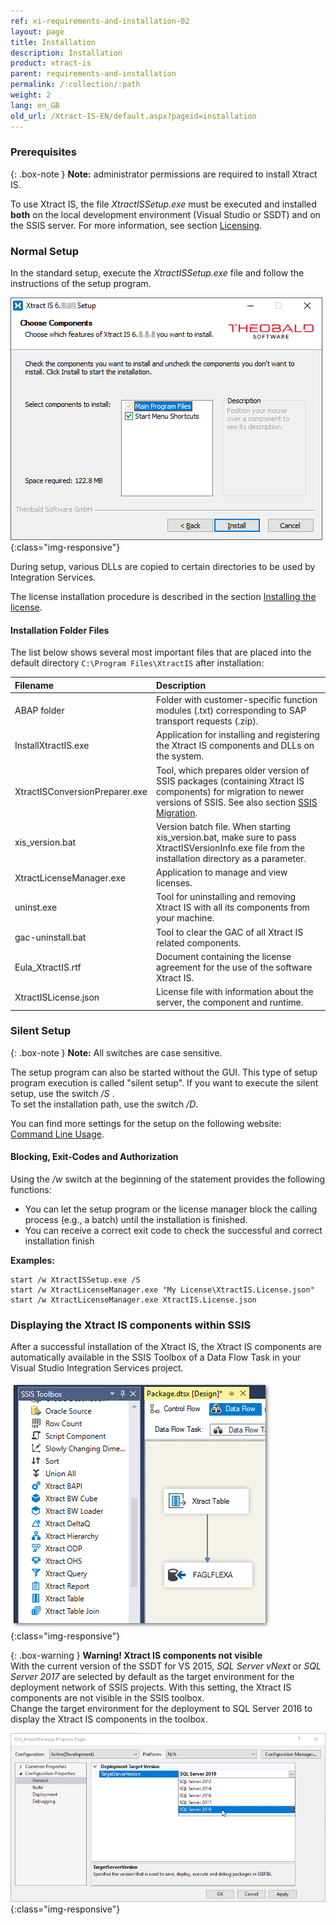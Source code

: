 ```yaml
---
ref: xi-requirements-and-installation-02
layout: page
title: Installation
description: Installation
product: xtract-is
parent: requirements-and-installation
permalink: /:collection/:path
weight: 2
lang: en_GB
old_url: /Xtract-IS-EN/default.aspx?pageid=installation
---
```

### Prerequisites

{: .box-note }
**Note:** administrator permissions are required to install Xtract IS.

To use Xtract IS, the file *XtractISSetup.exe* must be executed and installed **both** on the local development environment (Visual Studio or SSDT) and on the SSIS server. For more information, see section [Licensing](./installing-the-license).



### Normal Setup

In the standard setup, execute the *XtractISSetup.exe* file and follow the instructions of the setup program.

![XIS_Setup](/img/content/xis/xis_setup-exe.png){:class="img-responsive"}

During setup, various DLLs are copied to certain directories to be used by Integration Services. 

The license installation procedure is described in the section [Installing the license](./installing-the-license#installing-the-xtract-is-license---xtractislicensejson).


#### Installation Folder Files
The list below shows several most important files that are placed into the default directory ``C:\Program Files\XtractIS`` after installation:

|Filename | Description |
|:----|:---|
| ABAP folder | Folder with customer-specific function modules (.txt) corresponding to SAP transport requests (.zip).|
| InstallXtractIS.exe | Application for installing and registering the Xtract IS components and DLLs on the system.|
|XtractISConversionPreparer.exe| Tool, which prepares older version of SSIS packages (containing Xtract IS components) for migration to newer versions of SSIS. See also section [SSIS Migration](./ssis-migration).|
| xis_version.bat | Version batch file. When starting xis_version.bat, make sure to pass XtractISVersionInfo.exe file from the installation directory as a parameter.|
| XtractLicenseManager.exe | Application to manage and view licenses.|
| uninst.exe | Tool for uninstalling and removing Xtract IS with all its components from your machine. |
| gac-uninstall.bat | Tool to clear the GAC of all Xtract IS related components.|
| Eula_XtractIS.rtf | Document containing the license agreement for the use of the software Xtract IS.|
| XtractISLicense.json | License file with information about the server, the component and runtime. |



### Silent Setup

{: .box-note }
**Note:** All switches are case sensitive.

The setup program can also be started without the GUI. This type of setup  program execution is called "silent setup". If you want to execute the silent setup, use the switch */S* . <br>
To set the installation path, use the switch */D*.

You can find more settings for the setup on the following website: [Command Line Usage](http://nsis.sourceforge.net/Docs/Chapter3.html#3.2.1).

#### Blocking, Exit-Codes and Authorization

Using the */w* switch at the beginning of the statement provides the following functions:
- You can let the setup program or the license manager block the calling process (e.g., a batch) until the installation is finished. 
- You can receive a correct exit code to check the successful and correct installation finish

**Examples:**
```
start /w XtractISSetup.exe /S
start /w XtractLicenseManager.exe "My License\XtractIS.License.json"
start /w XtractLicenseManager.exe XtractIS.License.json
```

### Displaying the Xtract IS components within SSIS
After a successful installation of the Xtract IS, the Xtract IS components are automatically available in the SSIS Toolbox of a Data Flow Task in your Visual Studio Integration Services project.

![XIS_SSIS_Toolbox](/img/content/XIS_SSIS_Toolbox.png){:class="img-responsive"}<br>

{: .box-warning }
**Warning! Xtract IS components not visible**<br> With the current version of the SSDT for VS 2015, *SQL Server vNext* or *SQL Server 2017* are selected by default as the target environment for the deployment network of SSIS projects.  With this setting, the Xtract IS components are not visible in the SSIS toolbox. <br> Change the target environment for the deployment to SQL Server 2016 to display the Xtract IS components in the toolbox.

![XIS_deployment_target_version_vNext](/img/content/VS_Deployment_Target.png){:class="img-responsive"}